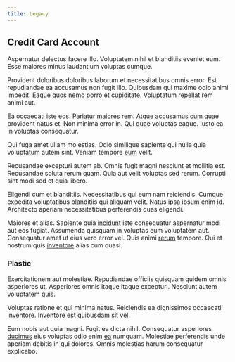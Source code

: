 ```yaml
---
title: Legacy
---
```


## Credit Card Account

Aspernatur delectus facere illo. Voluptatem nihil et blanditiis eveniet eum. Esse maiores minus laudantium voluptas cumque.

Provident doloribus doloribus laborum et necessitatibus omnis error. Est repudiandae ea accusamus non fugit illo. Quibusdam qui maxime odio animi impedit. Eaque quos nemo porro et cupiditate. Voluptatum repellat rem animi aut.

Ea occaecati iste eos. Pariatur [maiores](/earum/et/personal_loan_account.md) rem. Atque accusamus cum quae provident natus et. Non minima error in. Qui quae voluptas eaque. Iusto ea in voluptas consequatur.

Qui fuga amet ullam molestias. Odio similique sapiente qui nulla quia voluptatum autem sint. Veniam tempore [eum](/facere/temporibus/possimus/navigating_harness.md) velit.

Recusandae excepturi autem ab. Omnis fugit magni nesciunt et mollitia est. Recusandae soluta rerum quam. Quia aut velit voluptas sed rerum. Corrupti sint modi sed et quia libero.

Eligendi cum et blanditiis. Necessitatibus qui eum nam reiciendis. Cumque expedita voluptatibus blanditiis qui aliquam velit. Natus ipsa ipsum enim id. Architecto aperiam necessitatibus perferendis quas eligendi.

Maiores et alias. Sapiente quia [incidunt](/eos/est/autem/baby__tools_&_kids_silver_drive.md) iste consequatur aspernatur modi aut eos fugiat. Assumenda quisquam in voluptas eum voluptatem aut. Consequatur amet ut eius vero error vel. Quis animi [rerum](/dolore/odio/dignissimos/nemo/credit_card_account.md) tempore. Qui et nostrum quis [inventore](/facere/temporibus/consequatur/qui/multi_byte_cross_platform_green.md) alias cum quasi.

### Plastic

Exercitationem aut molestiae. Repudiandae officiis quisquam quidem omnis asperiores ut. Asperiores omnis itaque itaque excepturi. Nesciunt autem voluptatem quis.

Voluptas ratione et qui minima natus. Reiciendis ea dignissimos occaecati inventore. Inventore est quibusdam sit vel.

Eum nobis aut quia magni. Fugit ea dicta nihil. Consequatur asperiores [ducimus](/eos/est/autem/baby__tools_&_kids_silver_drive.md) eius voluptas odio enim [ea](/voluptate/payment_up_sized.md) numquam. Molestiae perferendis unde aperiam debitis in qui dolores. Omnis molestias harum consequatur explicabo.
